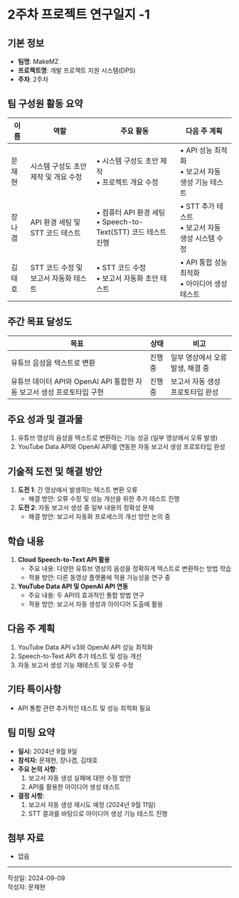 # 2주차 프로젝트 연구일지 -1

## 기본 정보

- **팀명**: MakeMZ
- **프로젝트명**: 개발 프로젝트 지원 시스템(DPS)
- **주차**: 2주차

## 팀 구성원 활동 요약

| 이름      | 역할                         | 주요 활동                                                            | 다음 주 계획                                            |
| --------- | ---------------------------- | -------------------------------------------------------------------- | ------------------------------------------------------- |
| 문재현    | 시스템 구성도 초안 제작 및 개요 수정 | • 시스템 구성도 초안 제작 <br> • 프로젝트 개요 수정                      | • API 성능 최적화 <br> • 보고서 자동 생성 기능 테스트      |
| 장나겸    | API 환경 세팅 및 STT 코드 테스트 | • 컴퓨터 API 환경 세팅 <br> • Speech-to-Text(STT) 코드 테스트 진행       | • STT 추가 테스트 <br> • 보고서 자동 생성 시스템 수정     |
| 김태호    | STT 코드 수정 및 보고서 자동화 테스트 | • STT 코드 수정 <br> • 보고서 자동화 초안 테스트                      | • API 통합 성능 최적화 <br> • 아이디어 생성 테스트        |

## 주간 목표 달성도

| 목표                                                 | 상태     | 비고                                     |
| ---------------------------------------------------- | -------- | ---------------------------------------- |
| 유튜브 음성을 텍스트로 변환                          | 진행중 | 일부 영상에서 오류 발생, 해결 중          |
| 유튜브 데이터 API와 OpenAI API 통합한 자동 보고서 생성 프로토타입 구현 | 진행중   | 보고서 자동 생성 프로토타입 완성          |

## 주요 성과 및 결과물

1. 유튜브 영상의 음성을 텍스트로 변환하는 기능 성공 (일부 영상에서 오류 발생)
2. YouTube Data API와 OpenAI API를 연동한 자동 보고서 생성 프로토타입 완성

## 기술적 도전 및 해결 방안

1. **도전 1**: 긴 영상에서 발생하는 텍스트 변환 오류  
   - 해결 방안: 오류 수정 및 성능 개선을 위한 추가 테스트 진행
2. **도전 2**: 자동 보고서 생성 중 일부 내용의 정확성 문제  
   - 해결 방안: 보고서 자동화 프로세스의 개선 방안 논의 중

## 학습 내용

1. **Cloud Speech-to-Text API 활용**  
   - 주요 내용: 다양한 유튜브 영상의 음성을 정확하게 텍스트로 변환하는 방법 학습  
   - 적용 방안: 다른 동영상 플랫폼에 적용 가능성을 연구 중
2. **YouTube Data API 및 OpenAI API 연동**  
   - 주요 내용: 두 API의 효과적인 통합 방법 연구  
   - 적용 방안: 보고서 자동 생성과 아이디어 도출에 활용

## 다음 주 계획

1. YouTube Data API v3와 OpenAI API 성능 최적화
2. Speech-to-Text API 추가 테스트 및 성능 개선
3. 자동 보고서 생성 기능 재테스트 및 오류 수정

## 기타 특이사항

- API 통합 관련 추가적인 테스트 및 성능 최적화 필요

## 팀 미팅 요약

- **일시:** 2024년 9월 9일
- **참석자:** 문재현, 장나겸, 김태호
- **주요 논의 사항**:
  1. 보고서 자동 생성 실패에 대한 수정 방안
  2. API를 활용한 아이디어 생성 테스트
- **결정 사항**:
  1. 보고서 자동 생성 재시도 예정 (2024년 9월 11일)
  2. STT 결과를 바탕으로 아이디어 생성 기능 테스트 진행

## 첨부 자료

- 없음

---

작성일: 2024-09-09  
작성자: 문재현
